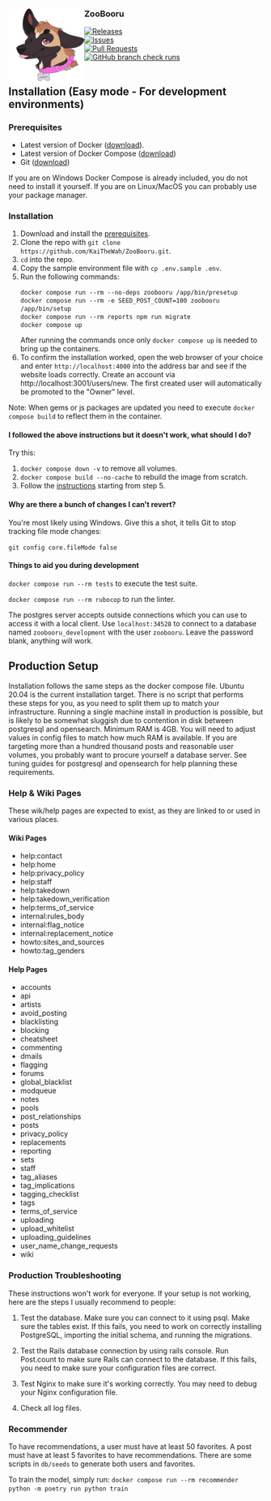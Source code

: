 <div align="center">
  <img src="public/images/github-logo.png" width="150" height="150" align="left">
  <div align="left">
    <h3>ZooBooru</h3>
    <a href="https://github.com/KaiTheWah/ZooBooru/releases">
      <img src="https://img.shields.io/github/v/release/KaiTheWah/ZooBooru?label=version&style=flat-square" alt="Releases" />
    </a><br />
    <a href="https://github.com/KaiTheWah/ZooBooru/issues">
      <img src="https://img.shields.io/github/issues/KaiTheWah/ZooBooru?label=open issues&style=flat-square" alt="Issues" />
    </a><br />
    <a href="https://github.com/KaiTheWah/ZooBooru/pulls">
      <img src="https://img.shields.io/github/issues-pr/KaiTheWah/ZooBooru?style=flat-square" alt="Pull Requests" />
    </a><br />
    <a href="https://github.com/KaiTheWah/ZooBooru/commits/master/">
      <img src="https://img.shields.io/github/check-runs/KaiTheWah/ZooBooru/master?style=flat-square" alt="GitHub branch check runs" />
    </a><br />
  </div>
</div>
<br />


## Installation (Easy mode - For development environments)

### Prerequisites

 * Latest version of Docker ([download](https://docs.docker.com/get-docker)).
 * Latest version of Docker Compose ([download](https://docs.docker.com/compose/install))
 * Git ([download](https://git-scm.com/downloads))

 If you are on Windows Docker Compose is already included, you do not need to install it yourself.
 If you are on Linux/MacOS you can probably use your package manager.

### Installation

1. Download and install the [prerequisites](#prerequisites).
2. Clone the repo with `git clone https://github.com/KaiTheWah/ZooBooru.git`.
3. `cd` into the repo.
4. Copy the sample environment file with `cp .env.sample .env`.
5. Run the following commands:
    ```
    docker compose run --rm --no-deps zoobooru /app/bin/presetup
    docker compose run --rm -e SEED_POST_COUNT=100 zoobooru /app/bin/setup
    docker compose run --rm reports npm run migrate
    docker compose up
    ```
    After running the commands once only `docker compose up` is needed to bring up the containers.
6. To confirm the installation worked, open the web browser of your choice and enter `http://localhost:4000` into the address bar and see if the website loads correctly. Create an account via http://localhost:3001/users/new. The first created user will automatically be promoted to the "Owner" level.

Note: When gems or js packages are updated you need to execute `docker compose build` to reflect them in the container.

#### <a id="docker-troubleshooting"></a>I followed the above instructions but it doesn't work, what should I do?

Try this:

1. `docker compose down -v` to remove all volumes.
2. `docker compose build --no-cache` to rebuild the image from scratch.
3. Follow the [instructions](#installation) starting from step 5.

#### <a id="windows-executable-bit"></a>Why are there a bunch of changes I can't revert?

You're most likely using Windows. Give this a shot, it tells Git to stop tracking file mode changes:

`git config core.fileMode false`

#### <a id="development-tools"></a>Things to aid you during development

`docker compose run --rm tests` to execute the test suite.

`docker compose run --rm rubocop` to run the linter.

The postgres server accepts outside connections which you can use to access it with a local client. Use `localhost:34528` to connect to a database named `zoobooru_development` with the user `zoobooru`. Leave the password blank, anything will work.

## Production Setup

Installation follows the same steps as the docker compose file. Ubuntu 20.04 is the current installation target.
There is no script that performs these steps for you, as you need to split them up to match your infrastructure.
Running a single machine install in production is possible, but is likely to be somewhat sluggish due to contention in disk between postgresql and opensearch.
Minimum RAM is 4GB. You will need to adjust values in config files to match how much RAM is available.
If you are targeting more than a hundred thousand posts and reasonable user volumes, you probably want to procure yourself a database server. See tuning guides for postgresql and opensearch for help planning these requirements.

### Help & Wiki Pages
These wik/help pages are expected to exist, as they are linked to or used in various places.
#### Wiki Pages
* help:contact
* help:home
* help:privacy_policy
* help:staff
* help:takedown
* help:takedown_verification
* help:terms_of_service
* internal:rules_body
* internal:flag_notice
* internal:replacement_notice
* howto:sites_and_sources
* howto:tag_genders

#### Help Pages
* accounts
* api
* artists
* avoid_posting
* blacklisting
* blocking
* cheatsheet
* commenting
* dmails
* flagging
* forums
* global_blacklist
* modqueue
* notes
* pools
* post_relationships
* posts
* privacy_policy
* replacements
* reporting
* sets
* staff
* tag_aliases
* tag_implications
* tagging_checklist
* tags
* terms_of_service
* uploading
* upload_whitelist
* uploading_guidelines
* user_name_change_requests
* wiki

### Production Troubleshooting
These instructions won't work for everyone. If your setup is not
working, here are the steps I usually recommend to people:

1) Test the database. Make sure you can connect to it using psql. Make
sure the tables exist. If this fails, you need to work on correctly
installing PostgreSQL, importing the initial schema, and running the
migrations.

2) Test the Rails database connection by using rails console. Run
Post.count to make sure Rails can connect to the database. If this
fails, you need to make sure your configuration files are
correct.

3) Test Nginx to make sure it's working correctly.  You may need to
debug your Nginx configuration file.

4) Check all log files.

### Recommender
To have recommendations, a user must have at least 50 favorites. A post must have at least 5 favorites to have recommendations.
There are some scripts in `db/seeds` to generate both users and favorites.

To train the model, simply run:
`docker compose run --rm recommender python -m poetry run python train`
